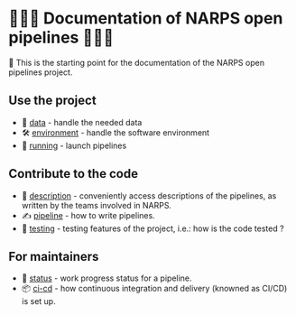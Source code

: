 # :blue_book::blue_book::blue_book: Documentation of NARPS open pipelines :blue_book::blue_book::blue_book:

:mega: This is the starting point for the documentation of the NARPS open pipelines project.

## Use the project
* :brain: [data](/docs/data.md) - handle the needed data
* :hammer_and_wrench: [environment](/docs/environment.md) - handle the software environment
* :rocket: [running](/docs/running.md) - launch pipelines

## Contribute to the code
* :goggles: [description](/docs/description.md) - conveniently access descriptions of the pipelines, as written by the teams involved in NARPS.
* :writing_hand: [pipeline](/docs/pipelines.md) - how to write pipelines.
* :microscope: [testing](/docs/testing.md) - testing features of the project, i.e.: how is the code tested ?

## For maintainers
* :vertical_traffic_light: [status](/docs/status.md) - work progress status for a pipeline.
* :package: [ci-cd](/docs/ci-cd.md) - how continuous integration and delivery (knowned as CI/CD) is set up.
